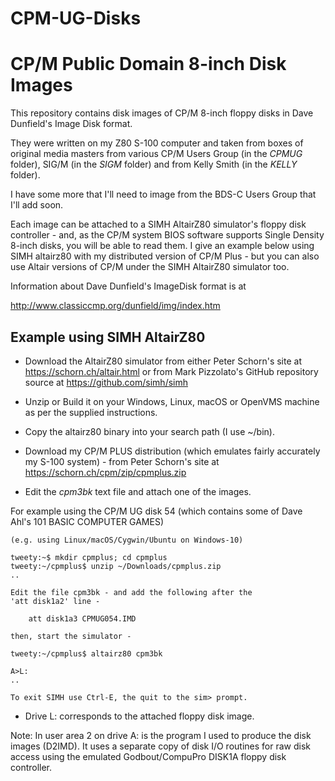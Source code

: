 # CPM-UG-Disks
CP/M Public Domain 8-inch Disk Images
=====================================

This repository contains disk images of CP/M 8-inch floppy
disks in Dave Dunfield's Image Disk format.

They were written on my Z80 S-100 computer and taken from
boxes of original media masters from various CP/M Users
Group (in the *CPMUG* folder), SIG/M (in the *SIGM* folder)
and from Kelly Smith (in the *KELLY* folder).

I have some more that I'll need to image from the BDS-C
Users Group that I'll add soon.

Each image can be attached to a SIMH AltairZ80 simulator's
floppy disk controller - and, as the CP/M system BIOS
software supports Single Density 8-inch disks,
you will be able to read them. I give an example below
using SIMH altairz80 with my distributed version of CP/M Plus - but you
can also use Altair versions of CP/M under the SIMH AltairZ80
simulator too.

Information about Dave Dunfield's ImageDisk format is at

http://www.classiccmp.org/dunfield/img/index.htm


Example using SIMH AltairZ80
----------------------------

* Download the AltairZ80 simulator from
  either Peter Schorn's site at https://schorn.ch/altair.html
  or from Mark Pizzolato's GitHub repository source at
  https://github.com/simh/simh

* Unzip or Build it on your Windows, Linux, macOS or OpenVMS machine
  as per the supplied instructions.

* Copy the altairz80 binary into your search path (I use ~/bin).

* Download my CP/M PLUS distribution (which emulates fairly
  accurately my S-100 system) - from Peter Schorn's site at
  https://schorn.ch/cpm/zip/cpmplus.zip

* Edit the *cpm3bk* text file and attach one of the
  images.

For example using the CP/M UG disk 54 (which contains some
of Dave Ahl's 101 BASIC COMPUTER GAMES)

```
(e.g. using Linux/macOS/Cygwin/Ubuntu on Windows-10)

tweety:~$ mkdir cpmplus; cd cpmplus
tweety:~/cpmplus$ unzip ~/Downloads/cpmplus.zip
..

Edit the file cpm3bk - and add the following after the
'att disk1a2' line -

    att disk1a3 CPMUG054.IMD

then, start the simulator -

tweety:~/cpmplus$ altairz80 cpm3bk

A>L:
..

To exit SIMH use Ctrl-E, the quit to the sim> prompt.

```

* Drive L: corresponds to the attached floppy disk image.

Note:  In user area 2 on drive A: is the program I used to
produce the disk images (D2IMD). It uses a separate copy
of disk I/O routines for raw disk access using the
emulated Godbout/CompuPro DISK1A floppy disk controller.

